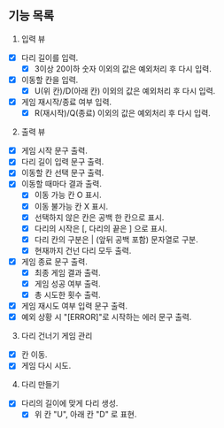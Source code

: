 ## 기능 목록

1. 입력 뷰

- [x] 다리 길이를 입력.
    - [x] 3이상 20이하 숫자 이외의 값은 예외처리 후 다시 입력.
- [x] 이동할 칸을 입력.
    - [x] U(위 칸)/D(아래 칸) 이외의 값은 예외처리 후 다시 입력.
- [x] 게임 재시작/종료 여부 입력.
    - [x] R(재시작)/Q(종료) 이외의 값은 예외처리 후 다시 입력.

2. 출력 뷰

- [x] 게임 시작 문구 출력.
- [x] 다리 길이 입력 문구 출력.
- [x] 이동할 칸 선택 문구 출력.
- [x] 이동할 때마다 결과 출력.
    - [x] 이동 가능 칸 O 표시.
    - [x] 이동 불가능 칸 X 표시.
    - [x] 선택하지 않은 칸은 공백 한 칸으로 표시.
    - [x] 다리의 시작은 [, 다리의 끝은 ] 으로 표시.
    - [x] 다리 칸의 구분은 | (앞뒤 공백 포함) 문자열로 구분.
    - [x] 현재까지 건넌 다리 모두 출력.
- [x] 게임 종료 문구 출력.
    - [x] 최종 게임 결과 출력.
    - [x] 게임 성공 여부 출력.
    - [x] 총 시도한 횟수 출력.
- [x] 게임 재시도 여부 입력 문구 출력.
- [x] 예외 상황 시 "[ERROR]"로 시작하는 에러 문구 출력.

3. 다리 건너기 게임 관리

- [x] 칸 이동.
- [x] 게임 다시 시도.

4. 다리 만들기

- [x] 다리의 길이에 맞게 다리 생성.
    - [x] 위 칸 "U", 아래 칸 "D" 로 표현.
